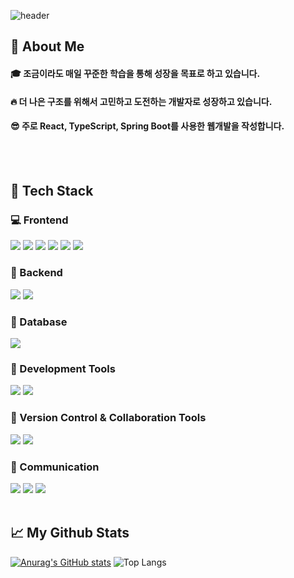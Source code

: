 <div>
  
  <!--Header-->
  ![header](https://capsule-render.vercel.app/api?type=waving&color=gradient&height=300&section=header&text=Welcome!%20%F0%9F%A4%97)
  
</div>


<div>
  <!--Body-->
  
  ## 👀 About Me
  #### :mortar_board: 조금이라도 매일 꾸준한 학습을 통해 성장을 목표로 하고 있습니다.<br/>
  #### :fire: 더 나은 구조를 위해서 고민하고 도전하는 개발자로 성장하고 있습니다.<br/>
  #### :sunglasses: 주로 React, TypeScript, Spring Boot를 사용한 웹개발을 작성합니다.
  <br/>
  <br/>
  
  ## 🧱 Tech Stack
  ### :computer: Frontend
  <!--React-->
  <img src="https://img.shields.io/badge/React-61DAFB?style=flat-square&logo=React&logoColor=white"/>
  <!--JavaScript-->
  <img src="https://img.shields.io/badge/JavaScript-F7DF1E?style=flat-square&logo=JavaScript&logoColor=white"/>
  <!--TypeScript-->
  <img src="https://img.shields.io/badge/TypeScript-3178C6?style=flat-square&logo=TypeScript&logoColor=white"/>
  <!--Axios-->
  <img src="https://img.shields.io/badge/Axios-5A29E4?style=flat-square&logo=Axios&logoColor=white"/>
  <!--HTML5-->
  <img src="https://img.shields.io/badge/HTML5-E34F26?style=flat-square&logo=HTML5&logoColor=white"/>
  <!--CSS-->
  <img src="https://img.shields.io/badge/CSS3-1572B6?style=flat-square&logo=CSS3&logoColor=white"/>
  <br/>
  
  ### :hammer: Backend
  <!--Java-->
  <img src="https://img.shields.io/badge/JAVA-007396?style=flat-square&logo=java&logoColor=white"/>
  <!--Spring Boot-->
  <img src="https://img.shields.io/badge/SpringBoot-6DB33F?style=flat-square&logo=SpringBoot&logoColor=white"/>
  <br/>
  
  ### :floppy_disk: Database
  <!--MariaDB-->
  <img src="https://img.shields.io/badge/MariaDB-1F305F?style=flat-square&logo=MariaDB&logoColor=white"/>
  <br/>
  
  ### :wrench: Development Tools
  <!--Visual Studio Code-->
  <img src="https://img.shields.io/badge/Visual Studio Code-007396?style=flat-square&logo=Visual Studio Code&logoColor=white"/>
  <!--IntelliJ IDEA-->
  <img src="https://img.shields.io/badge/IntellijIDEA-000000?style=flat-square&logo=IntellijIDEA&logoColor=white"/>
  <br/>

  ### :twisted_rightwards_arrows: Version Control & Collaboration Tools
  <!--Git-->
  <img src="https://img.shields.io/badge/Git-F05032?style=flat-square&logo=Git&logoColor=white"/>
  <!--GitHub-->
  <img src="https://img.shields.io/badge/GitHub-181717?style=flat-square&logo=GitHub&logoColor=white"/>
  <br/>


  ### :speech_balloon: Communication
  <!--Slack-->
  <img src="https://img.shields.io/badge/Slack-4A154B?style=flat-square&logo=Slack&logoColor=white"/>
  <!--Discord-->
  <img src="https://img.shields.io/badge/Discord-5865F2?style=flat-square&logo=Discord&logoColor=white"/>
  <!--Notion-->
  <img src="https://img.shields.io/badge/Notion-000000?style=flat-square&logo=Notion&logoColor=white"/>
  <br/>
  <br/>
  
  ## :chart_with_upwards_trend: My Github Stats
  [![Anurag's GitHub stats](https://github-readme-stats.vercel.app/api?username=ParkHanGyu)](https://github.com/anuraghazra/github-readme-stats)
  ![Top Langs](https://github-readme-stats.vercel.app/api/top-langs/?username=ParkHanGyu&layout=compact&cache_seconds=3600)

</div>

<!--
**ParkHanGyu/ParkHanGyu** is a ✨ _special_ ✨ repository because its `README.md` (this file) appears on your GitHub profile.

Here are some ideas to get you started:

- 🔭 I’m currently working on ...
- 🌱 I’m currently learning ...
- 👯 I’m looking to collaborate on ...
- 🤔 I’m looking for help with ...
- 💬 Ask me about ...
- 📫 How to reach me: ...
- 😄 Pronouns: ...
- ⚡ Fun fact: ...
-->
